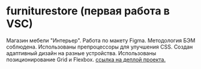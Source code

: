 ﻿# furniturestore (первая работа в VSC)
Магазин мебели "Интерьер". Работа по макету Figma.
Методология БЭМ соблюдена.
Использованы препроцессоры для улучшения CSS. 
Создан адаптивный дизайн на разные устройства.
Использованы позиционирование Grid и Flexbox.
[ссылка на деплой проекта.](https://interior-furniture-shop.netlify.app/)
